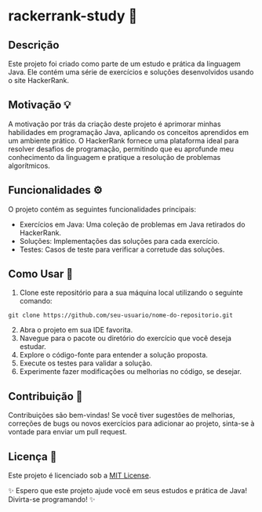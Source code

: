 # rackerrank-study 🚀

## Descrição
Este projeto foi criado como parte de um estudo e prática da linguagem Java. Ele contém uma série de exercícios e soluções desenvolvidos usando o site HackerRank.

## Motivação 💡
A motivação por trás da criação deste projeto é aprimorar minhas habilidades em programação Java, aplicando os conceitos aprendidos em um ambiente prático. O HackerRank fornece uma plataforma ideal para resolver desafios de programação, permitindo que eu aprofunde meu conhecimento da linguagem e pratique a resolução de problemas algorítmicos.

## Funcionalidades ⚙️
O projeto contém as seguintes funcionalidades principais:
- Exercícios em Java: Uma coleção de problemas em Java retirados do HackerRank.
- Soluções: Implementações das soluções para cada exercício.
- Testes: Casos de teste para verificar a corretude das soluções.

## Como Usar 📖
1. Clone este repositório para a sua máquina local utilizando o seguinte comando:

``git clone https://github.com/seu-usuario/nome-do-repositorio.git``

2. Abra o projeto em sua IDE favorita.
3. Navegue para o pacote ou diretório do exercício que você deseja estudar.
4. Explore o código-fonte para entender a solução proposta.
5. Execute os testes para validar a solução.
6. Experimente fazer modificações ou melhorias no código, se desejar.

## Contribuição 🤝
Contribuições são bem-vindas! Se você tiver sugestões de melhorias, correções de bugs ou novos exercícios para adicionar ao projeto, sinta-se à vontade para enviar um pull request.

## Licença 📝
Este projeto é licenciado sob a [MIT License](LICENSE).

✨ Espero que este projeto ajude você em seus estudos e prática de Java! Divirta-se programando! ✨

